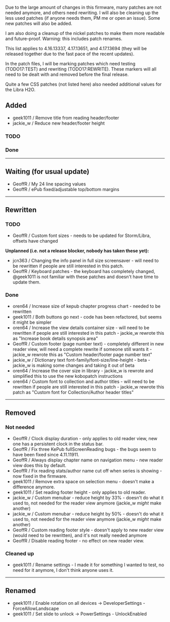 Due to the large amount of changes in this firmware, many patches are not needed
anymore, and others need rewriting. I will also be cleaning up the less used
patches (if anyone needs them, PM me or open an issue). Some new patches will
also be added.

I am also doing a cleanup of the nickel patches to make them more readable and
future-proof. Warning: this includes patch renames.

This list applies to 4.16.13337, 4.17.13651, and 4.17.13694 (they will be released
together due to the fast pace of the recent updates).

In the patch files, I will be marking patches which need testing (TODO17:TEST)
and rewriting (TODO17:REWRITE). These markers will all need to be dealt with and
removed before the final release.

Quite a few CSS patches (not listed here) also needed additional values for the
Libra H2O.

## Added
- geek1011 / Remove title from reading header/footer
- jackie_w / Reduce new header/footer height

### TODO

### Done

---

## Waiting (for usual update)
- GeoffR / My 24 line spacing values
- GeoffR / ePub fixed/adjustable top/bottom margins

---

## Rewritten

### TODO
- GeoffR / Custom font sizes - needs to be updated for Storm/Libra, offsets have changed

**Unplanned (i.e. not a release blocker, nobody has taken these yet):**
- jcn363 / Changing the info panel in full size screensaver - will need to be rewritten if people are still interested in this patch.
- GeoffR / Keyboard patches - the keyboard has completely changed, @geek1011 is not familiar with these patches and doesn't have time to update them.

### Done
- oren64 / Increase size of kepub chapter progress chart - needed to be rewritten
- geek1011 / Both buttons go next - code has been refactored, but seems it might be simpler
- oren64 / Increase the view details container size - will need to be rewritten if people are still interested in this patch - jackie_w rewrote this as "Increase book details synopsis area"
- GeoffR / Custom footer (page number text) - completely different in new reader view, will need a complete rewrite if someone still wants it - jackie_w rewrote this as "Custom header/footer page number text"
- jackie_w / Dictionary text font-family/font-size/line-height - beta - jackie_w is making some changes and taking it out of beta
- oren64 / Increase the cover size in library - jackie_w is rewrote and simplified this to use the new kobopatch instructions
- oren64 / Custom font to collection and author titles - will need to be rewritten if people are still interested in this patch - jackie_w rewrote this patch as "Custom font for Collection/Author header titles"

---

## Removed

### Not needed
- GeoffR / Clock display duration - only applies to old reader view, new one has a persistent clock in the status bar.
- GeoffR / Fix three KePub fullScreenReading bugs - the bugs seem to have been fixed since 4.11.11911.
- GeoffR / Always display chapter name on navigation menu - new reader view does this by default.
- GeoffR / Fix reading stats/author name cut off when series is showing - now fixed in the firmware.
- geek1011 / Remove extra space on selection menu - doesn't make a difference anymore.
- geek1011 / Set reading footer height - only applies to old reader.
- jackie_w / Custom menubar - reduce height by 33% - doesn't do what it used to, not needed for the reader view anymore (jackie_w *might* make another)
- jackie_w / Custom menubar - reduce height by 50% - doesn't do what it used to, not needed for the reader view anymore (jackie_w *might* make another)
- GeoffR / Custom reading footer style - doesn't apply to new reader view (would need to be rewritten), and it's not really needed anymore
- GeoffR / Disable reading footer - no effect on new reader view.

### Cleaned up
- geek1011 / Rename settings - I made it for something I wanted to test, no need for it anymore, I don't think anyone uses it. 

---

## Renamed
- geek1011 / Enable rotation on all devices -> DeveloperSettings - ForceAllowLandscape
- geek1011 / Set slide to unlock -> PowerSettings - UnlockEnabled
